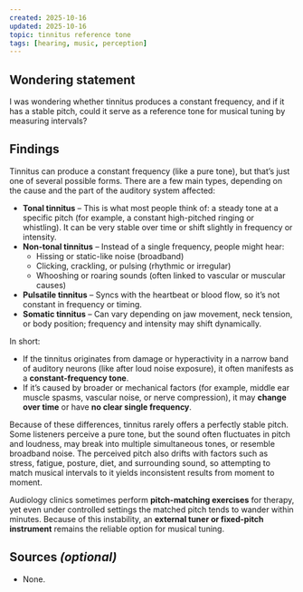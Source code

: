 ```yaml
---
created: 2025-10-16
updated: 2025-10-16
topic: tinnitus reference tone
tags: [hearing, music, perception]
---
```


## Wondering statement

I was wondering whether tinnitus produces a constant frequency, and if it has a stable pitch, could it serve as a reference tone for musical tuning by measuring intervals?

## Findings

Tinnitus can produce a constant frequency (like a pure tone), but that’s just one of several possible forms. There are a few main types, depending on the cause and the part of the auditory system affected:

- **Tonal tinnitus** – This is what most people think of: a steady tone at a specific pitch (for example, a constant high-pitched ringing or whistling). It can be very stable over time or shift slightly in frequency or intensity.
- **Non-tonal tinnitus** – Instead of a single frequency, people might hear:
  - Hissing or static-like noise (broadband)
  - Clicking, crackling, or pulsing (rhythmic or irregular)
  - Whooshing or roaring sounds (often linked to vascular or muscular causes)
- **Pulsatile tinnitus** – Syncs with the heartbeat or blood flow, so it’s not constant in frequency or timing.
- **Somatic tinnitus** – Can vary depending on jaw movement, neck tension, or body position; frequency and intensity may shift dynamically.

In short:

- If the tinnitus originates from damage or hyperactivity in a narrow band of auditory neurons (like after loud noise exposure), it often manifests as a **constant-frequency tone**.
- If it’s caused by broader or mechanical factors (for example, middle ear muscle spasms, vascular noise, or nerve compression), it may **change over time** or have **no clear single frequency**.

Because of these differences, tinnitus rarely offers a perfectly stable pitch. Some listeners perceive a pure tone, but the sound often fluctuates in pitch and loudness, may break into multiple simultaneous tones, or resemble broadband noise. The perceived pitch also drifts with factors such as stress, fatigue, posture, diet, and surrounding sound, so attempting to match musical intervals to it yields inconsistent results from moment to moment.  

Audiology clinics sometimes perform **pitch-matching exercises** for therapy, yet even under controlled settings the matched pitch tends to wander within minutes. Because of this instability, an **external tuner or fixed-pitch instrument** remains the reliable option for musical tuning.

## Sources _(optional)_

- None.

